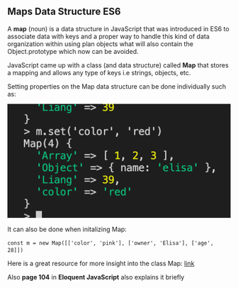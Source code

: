 ## Maps Data Structure ES6

A **map** (noun) is a data structure in JavaScript that was introduced in ES6 to associate data with keys and a proper way to handle this kind of data organization within using plan objects what will also contain the Object.prototype which now can be avoided.

JavaScript came up with a class (and data structure) called **Map** that stores a mapping and allows any type of keys i.e strings, objects, etc.

Setting properties on the Map data structure can be done individually such as:

![image](visuals/map_dataStructure_example.png)

It can also be done when initalizing Map:

```
const m = new Map([['color', 'pink'], ['owner', 'Elisa'], ['age', 28]])

```

Here is a great resource for more insight into the class Map: [link](https://flaviocopes.com/javascript-data-structures-map/)

Also **page 104** in **Eloquent JavaScript** also explains it briefly
